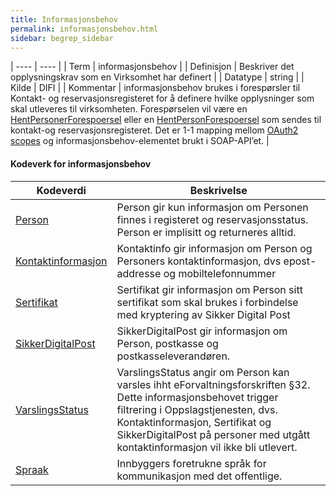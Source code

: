 ```yaml
---
title: Informasjonsbehov
permalink: informasjonsbehov.html
sidebar: begrep_sidebar
---
```


| ---- | ---- |
| Term | informasjonsbehov |
| Definisjon | Beskriver det opplysningskrav som en Virksomhet har definert |
| Datatype | string |
| Kilde | DIFI |
| Kommentar | informasjonsbehov brukes i forespørsler til Kontakt- og reservasjonsregisteret for å definere hvilke opplysninger som skal utleveres til virksomheten. Forespørselen vil være en [HentPersonerForespoersel](ot_hentpersonerforespoersel.html) eller en [HentPersonForespoersel](ot_hentpersonforespoersel) som sendes til kontakt-og reservasjonsregisteret. Det er 1-1 mapping mellom [OAuth2 scopes](oppslagstjenesten_rest.html#tilgjenglige-scopes) og informasjonsbehov-elementet brukt i SOAP-API’et. | 

#### Kodeverk for informasjonsbehov

| Kodeverdi                          | Beskrivelse                                                                                                                                                                                                                                                                |
| ---------------------------------- | -------------------------------------------------------------------------------------------------------------------------------------------------------------------------------------------------------------------------------------------------------------------------- |
| [Person](sdp_person.html)                             | Person gir kun informasjon om Personen finnes i registeret og reservasjonsstatus. Person er implisitt og returneres alltid.                                                                                                                                                |
| [Kontaktinformasjon](ot_kontakinformasjon.html)                        | Kontaktinfo gir informasjon om Person og Personers kontaktinformasjon, dvs epost-addresse og mobiltelefonnummer                                                                                                                                                            |
| [Sertifikat](ot_sertifikat.html)                         | Sertifikat gir informasjon om Person sitt sertifikat som skal brukes i forbindelse med kryptering av Sikker Digital Post                                                                                                                                                   |
| [SikkerDigitalPost](ot_sikkerdigitalpostadresse.html)                  | SikkerDigitalPost gir informasjon om Person, postkasse og postkasseleverandøren.                                                                                                                                                                                           |
| [VarslingsStatus](varslingsstatus.md) | VarslingsStatus angir om Person kan varsles ihht eForvaltningsforskriften §32. Dette informasjonsbehovet trigger filtrering i Oppslagstjenesten, dvs. Kontaktinformasjon, Sertifikat og SikkerDigitalPost på personer med utgått kontaktinformasjon vil ikke bli utlevert. |
| [Spraak](spraak.html)                              | Innbyggers foretrukne språk for kommunikasjon med det offentlige. |



